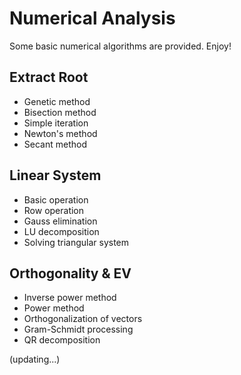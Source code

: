 # Numerical Analysis

Some basic numerical algorithms are provided. Enjoy!

## Extract Root
* Genetic method 
* Bisection method
* Simple iteration
* Newton's method
* Secant method

## Linear System
* Basic operation
* Row operation
* Gauss elimination
* LU decomposition
* Solving triangular system

## Orthogonality & EV
* Inverse power method
* Power method
* Orthogonalization of vectors
* Gram-Schmidt processing
* QR decomposition

(updating...)
